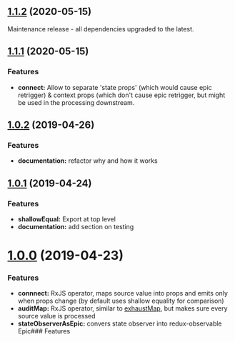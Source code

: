<a name="1.1.2"></a>
## [1.1.2](https://github.com/pricingmonkey/rxjs-redux/compare/v1.1.1...v1.1.2) (2020-05-15)


Maintenance release - all dependencies upgraded to the latest.

<a name="1.1.1"></a>
## [1.1.1](https://github.com/pricingmonkey/rxjs-redux/compare/v1.0.2...v1.1.1) (2020-05-15)


### Features

* **connect:** Allow to separate 'state props' (which would cause epic retrigger) & context props (which don't cause epic retrigger, but might be used in the processing downstream.

<a name="1.0.2"></a>
## [1.0.2](https://github.com/pricingmonkey/rxjs-redux/compare/v1.0.1...v1.0.2) (2019-04-26)


### Features

* **documentation:** refactor why and how it works

<a name="1.0.1"></a>
## [1.0.1](https://github.com/pricingmonkey/rxjs-redux/compare/v1.0.0...v1.0.1) (2019-04-24)


### Features

* **shallowEqual:** Export at top level
* **documentation:** add section on testing

<a name="1.0.0"></a>
# [1.0.0](https://github.com/pricingmonkey/rxjs-redux/commits/v0.1.0) (2019-04-23)


### Features

* **connnect:** RxJS operator, maps source value into props and emits only when props change (by default uses shallow equality for comparison)
* **auditMap:** RxJS operator, similar to [exhaustMap](https://rxjs-dev.firebaseapp.com/api/operators/exhaustMap), but makes sure every source value is processed
* **stateObserverAsEpic:** convers state observer into redux-observable Epic### Features
